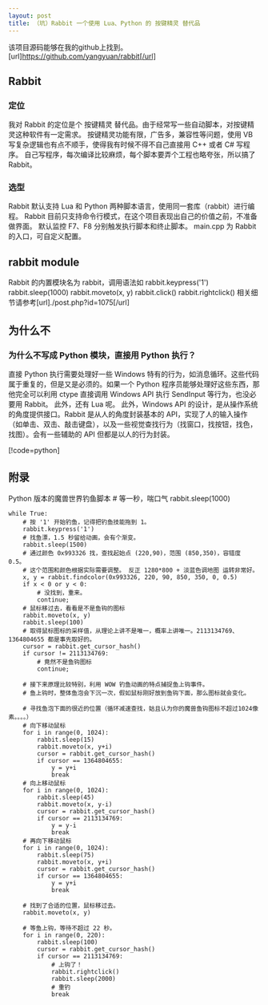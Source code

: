```yaml
---
layout: post
title: （坑）Rabbit 一个使用 Lua、Python 的 按键精灵 替代品
---
```


该项目源码能够在我的github上找到。
[url]https://github.com/yangyuan/rabbit[/url]

Rabbit
----
### 定位
我对 Rabbit 的定位是个 按键精灵 替代品。由于经常写一些自动脚本，对按键精灵这种软件有一定需求。
按键精灵功能有限，广告多，兼容性等问题，使用 VB 写复杂逻辑也有点不顺手，使得我有时候不得不自己直接用 C++ 或者 C# 写程序。
自己写程序，每次编译比较麻烦，每个脚本要弄个工程也略夸张，所以搞了 Rabbit。
### 选型
Rabbit 默认支持 Lua 和 Python 两种脚本语言，使用同一套库（rabbit）进行编程。
Rabbit 目前只支持命令行模式，在这个项目表现出自己的价值之前，不准备做界面。
默认监控 F7、F8 分别触发执行脚本和终止脚本。
main.cpp 为 Rabbit 的入口，可自定义配置。

rabbit module
----
Rabbit 的内置模块名为 rabbit，调用语法如
	rabbit.keypress('1')
	rabbit.sleep(1000) 
	rabbit.moveto(x, y)
	rabbit.click()
	rabbit.rightclick()
相关细节请参考[url]./post.php?id=1075[/url]

为什么不
----
### 为什么不写成 Python 模块，直接用 Python 执行？
直接 Python 执行需要处理好一些 Windows 特有的行为，如消息循环。这些代码属于重复的，但是又是必须的。如果一个 Python 程序员能够处理好这些东西，那他完全可以利用 ctype 直接调用 Windows API 执行 SendInput 等行为，也没必要用 Rabbit。
此外，还有 Lua 呢。
此外，Windows API 的设计，是从操作系统的角度提供接口。Rabbit 是从人的角度封装基本的 API，实现了人的输入操作（如单击、双击、敲击键盘），以及一些视觉查找行为（找窗口，找按钮，找色，找图）。会有一些辅助的 API 但都是以人的行为封装。

[!code=python]

附录
----
Python 版本的魔兽世界钓鱼脚本
	# 等一秒，喘口气
	rabbit.sleep(1000)
	
	while True:
	    # 按 '1' 开始钓鱼，记得把钓鱼技能拖到 1。 
	    rabbit.keypress('1')
	    # 找鱼漂，1.5 秒留给动画，会有个渐变。
	    rabbit.sleep(1500) 
	    # 通过颜色 0x993326 找，查找起始点 (220,90)，范围 (850,350)，容错度 0.5。
	    # 这个范围和颜色根据实际需要调整。 反正 1280*800 + 淡蓝色调地图 运转非常好。
	    x, y = rabbit.findcolor(0x993326, 220, 90, 850, 350, 0, 0.5)
	    if x < 0 or y < 0:
	    	# 没找到，重来。
	        continue;
	    # 鼠标移过去，看看是不是鱼钩的图标
	    rabbit.moveto(x, y)
	    rabbit.sleep(100)
	    # 取得鼠标图标的采样值，从理论上讲不是唯一，概率上讲唯一。2113134769、1364804655 都是事先取好的。
	    cursor = rabbit.get_cursor_hash()
	    if cursor != 2113134769:
	    	# 竟然不是鱼钩图标
	        continue;
	     
	    # 接下来原理比较特别，利用 WOW 钓鱼动画的特点捕捉鱼上钩事件。
	    # 鱼上钩时，整体鱼泡会下沉一次，假如鼠标刚好放到鱼钩下面，那么图标就会变化。
	    
	    # 寻找鱼泡下面的很近的位置（循环减速查找，姑且认为你的魔兽鱼钩图标不超过1024像素。。。。）
	    # 向下移动鼠标
	    for i in range(0, 1024):
	        rabbit.sleep(15)
	        rabbit.moveto(x, y+i)
	        cursor = rabbit.get_cursor_hash()
	        if cursor == 1364804655:
	            y = y+i
	            break
	    # 向上移动鼠标
	    for i in range(0, 1024):
	        rabbit.sleep(45)
	        rabbit.moveto(x, y-i)
	        cursor = rabbit.get_cursor_hash()
	        if cursor == 2113134769:
	            y = y-i
	            break
	    # 再向下移动鼠标
	    for i in range(0, 1024):
	        rabbit.sleep(75)
	        rabbit.moveto(x, y+i)
	        cursor = rabbit.get_cursor_hash()
	        if cursor == 1364804655:
	            y = y+i
	            break
	     
	    # 找到了合适的位置，鼠标移过去。
	    rabbit.moveto(x, y)
	    
	    # 等鱼上钩，等待不超过 22 秒。
	    for i in range(0, 220):
	        rabbit.sleep(100)
	        cursor = rabbit.get_cursor_hash()
	        if cursor == 2113134769:
	        	# 上钩了！
	            rabbit.rightclick()
	            rabbit.sleep(2000)
	            # 重钓
	            break
